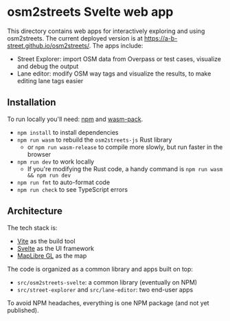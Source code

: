 # osm2streets Svelte web app

This directory contains web apps for interactively exploring and using osm2streets. The current deployed version is at <https://a-b-street.github.io/osm2streets/>. The apps include:

- Street Explorer: import OSM data from Overpass or test cases, visualize and debug the output
- Lane editor: modify OSM way tags and visualize the results, to make editing lane tags easier

## Installation

To run locally you'll need:
[npm](https://docs.npmjs.com/downloading-and-installing-node-js-and-npm) and
[wasm-pack](https://github.com/rustwasm/wasm-pack).

- `npm install` to install dependencies
- `npm run wasm` to rebuild the `osm2streets-js` Rust library
  - or `npm run wasm-release` to compile more slowly, but run faster in the browser
- `npm run dev` to work locally
  - If you're modifying the Rust code, a handy command is `npm run wasm && npm run dev`
- `npm run fmt` to auto-format code
- `npm run check` to see TypeScript errors

## Architecture

The tech stack is:

- [Vite](https://vitejs.dev) as the build tool
- [Svelte](https://svelte.dev) as the UI framework
- [MapLibre GL](https://maplibre.org) as the map

The code is organized as a common library and apps built on top:

- `src/osm2streets-svelte`: a common library (eventually on NPM)
- `src/street-explorer` and `src/lane-editor`: two end-user apps

To avoid NPM headaches, everything is one NPM package (and not yet published).
